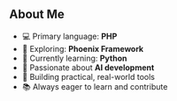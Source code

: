 ## About Me

- 💻 Primary language: **PHP**  
- 🚀 Exploring: **Phoenix Framework**  
- 🐍 Currently learning: **Python**  
- 🤖 Passionate about **AI development**  
- 🔧 Building practical, real-world tools  
- 📚 Always eager to learn and contribute
  
<!--
**Jozsef-Feher/Jozsef-Feher** is a ✨ _special_ ✨ repository because its `README.md` (this file) appears on your GitHub profile.

Here are some ideas to get you started:

- 🔭 I’m currently working on ...
- 🌱 I’m currently learning ...
- 👯 I’m looking to collaborate on ...
- 🤔 I’m looking for help with ...
- 💬 Ask me about ...
- 📫 How to reach me: ...
- 😄 Pronouns: ...
- ⚡ Fun fact: ...
-->
